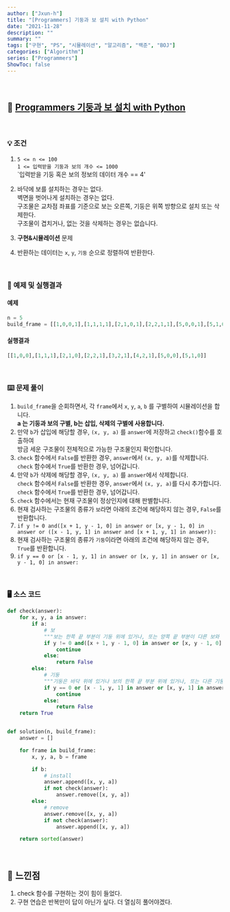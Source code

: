 ```yaml
---
author: ["Jxun-h"]
title: "[Programmers] 기둥과 보 설치 with Python"
date: "2021-11-28"
description: ""
summary: ""
tags: ["구현", "PS", "시뮬레이션", "알고리즘", "백준", "BOJ"]
categories: ["Algorithm"]
series: ["Programmers"]
ShowToc: false
---
```


<br>

## 📌 <a href="https://programmers.co.kr/learn/courses/30/lessons/60061" target="_blank">Programmers 기둥과 보 설치 with Python</a>

<br>

### 💡 조건

1.  `5 <= n <= 100`  
    `1 <= 입력받을 기둥과 보의 개수 <= 1000`  
    `입력받을 기둥 혹은 보의 정보의 데이터 개수 == 4'

2.  바닥에 보를 설치하는 경우는 없다.  
    벽면을 벗어나게 설치하는 경우는 없다.  
    구조물은 교차점 좌표를 기준으로 보는 오른쪽, 기둥은 위쪽 방향으로 설치 또는 삭제한다.  
    구조물이 겹치거나, 없는 것을 삭제하는 경우는 없습니다.

3.  **구현&시뮬레이션** 문제

4.  반환하는 데이터는 `x`, `y`, `기둥` 순으로 정렬하여 반환한다.

<br>

### 🔖 예제 및 실행결과

#### 예제

```python
n = 5
build_frame = [[1,0,0,1],[1,1,1,1],[2,1,0,1],[2,2,1,1],[5,0,0,1],[5,1,0,1],[4,2,1,1],[3,2,1,1]]
```

#### 실행결과

```python
[[1,0,0],[1,1,1],[2,1,0],[2,2,1],[3,2,1],[4,2,1],[5,0,0],[5,1,0]]
```

<br>

### ⌨️ 문제 풀이

1.  `build_frame`을 순회하면서, 각 `frame`에서 `x`, `y`, `a`, `b` 를 구별하여 시뮬레이션을 합니다.  
    **a 는 기둥과 보의 구별, b는 삽입, 삭제의 구별에 사용합니다.**
2.  만약 `b`가 삽입에 해당할 경우, `(x, y, a)` 를 `answer`에 저장하고 `check()`함수를 호출하여  
    방금 세운 구조물이 전체적으로 가능한 구조물인지 확인합니다.
3.  `check` 함수에서 `False`를 반환한 경우, `answer`에서 `(x, y, a)`를 삭제합니다.  
    `check` 함수에서 `True`를 반환한 경우, 넘어갑니다.
4.  만약 `b`가 삭제에 해당할 경우, `(x, y, a)` 를 `answer`에서 삭제합니다.  
    `check` 함수에서 `False`를 반환한 경우, `answer`에서 `(x, y, a)`를 다시 추가합니다.  
    `check` 함수에서 `True`를 반환한 경우, 넘어갑니다.
5.  `check` 함수에서는 현재 구조물이 정상인지에 대해 판별합니다.
6.  현재 검사하는 구조물의 종류가 `보`라면 아래의 조건에 해당하지 않는 경우, `False`를 반환합니다.
7.  `if y != 0 and([x + 1, y - 1, 0] in answer or [x, y - 1, 0] in answer or ([x - 1, y, 1] in answer and [x + 1, y, 1] in answer)):`
8.  현재 검사하는 구조물의 종류가 `기둥`이라면 아래의 조건에 해당하지 않는 경우, `True`를 반환합니다.
9.  `if y == 0 or [x - 1, y, 1] in answer or [x, y, 1] in answer or [x, y - 1, 0] in answer:`

<br>

### 🖥 소스 코드

```python
def check(answer):
    for x, y, a in answer:
        if a:
            # 보
            """보는 한쪽 끝 부분이 기둥 위에 있거나, 또는 양쪽 끝 부분이 다른 보와 동시에 연결되어 있어야 합니다."""
            if y != 0 and([x + 1, y - 1, 0] in answer or [x, y - 1, 0] in answer or ([x - 1, y, 1] in answer and [x + 1, y, 1] in answer)):
                continue
            else:
                return False
        else:
            # 기둥
            """기둥은 바닥 위에 있거나 보의 한쪽 끝 부분 위에 있거나, 또는 다른 기둥 위에 있어야 합니다."""
            if y == 0 or [x - 1, y, 1] in answer or [x, y, 1] in answer or [x, y - 1, 0] in answer:
                continue
            else:
                return False
    return True


def solution(n, build_frame):
    answer = []

    for frame in build_frame:
        x, y, a, b = frame

        if b:
            # install
            answer.append([x, y, a])
            if not check(answer):
                answer.remove([x, y, a])
        else:
            # remove
            answer.remove([x, y, a])
            if not check(answer):
                answer.append([x, y, a])

    return sorted(answer)
```

<br>

## 💾 느낀점

1.  check 함수를 구현하는 것이 힘이 들었다.
2.  구현 연습은 반복만이 답이 아닌가 싶다. 더 열심히 풀어야겠다.